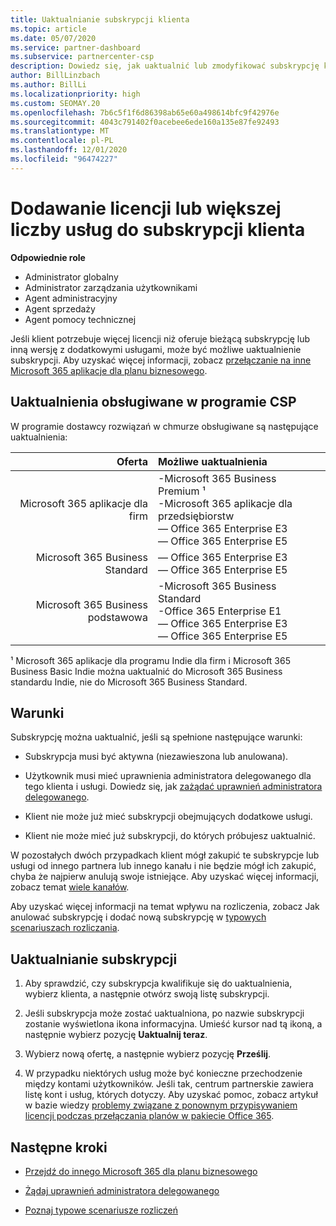 ```yaml
---
title: Uaktualnianie subskrypcji klienta
ms.topic: article
ms.date: 05/07/2020
ms.service: partner-dashboard
ms.subservice: partnercenter-csp
description: Dowiedz się, jak uaktualnić lub zmodyfikować subskrypcję klienta. Dodaj więcej licencji lub przejdź do innej wersji, używając większej liczby usług.
author: BillLinzbach
ms.author: BillLi
ms.localizationpriority: high
ms.custom: SEOMAY.20
ms.openlocfilehash: 7b6c5f1f6d86398ab65e60a498614bfc9f42976e
ms.sourcegitcommit: 4043c791402f0acebee6ede160a135e87fe92493
ms.translationtype: MT
ms.contentlocale: pl-PL
ms.lasthandoff: 12/01/2020
ms.locfileid: "96474227"
---
```

# <a name="add-licenses-or-more-services-to-a-customers-subscription"></a>Dodawanie licencji lub większej liczby usług do subskrypcji klienta

**Odpowiednie role**

- Administrator globalny
- Administrator zarządzania użytkownikami
- Agent administracyjny
- Agent sprzedaży
- Agent pomocy technicznej

Jeśli klient potrzebuje więcej licencji niż oferuje bieżącą subskrypcję lub inną wersję z dodatkowymi usługami, może być możliwe uaktualnienie subskrypcji. Aby uzyskać więcej informacji, zobacz [przełączanie na inne Microsoft 365 aplikacje dla planu biznesowego](/microsoft-365/commerce/subscriptions/switch-to-a-different-plan).

## <a name="upgrades-supported-in-the-csp-program"></a>Uaktualnienia obsługiwane w programie CSP <a id="upgradesubscription"></a>

W programie dostawcy rozwiązań w chmurze obsługiwane są następujące uaktualnienia:

| Oferta | Możliwe uaktualnienia|
|---:|:---|
| Microsoft 365 aplikacje dla firm   | -Microsoft 365 Business Premium ¹ <br/>  -Microsoft 365 aplikacje dla przedsiębiorstw <br/> — Office 365 Enterprise E3 <br/> — Office 365 Enterprise E5 <br/> |
| Microsoft 365 Business Standard    | — Office 365 Enterprise E3 <br/> — Office 365 Enterprise E5 <br/> |
| Microsoft 365 Business podstawowa | -Microsoft 365 Business Standard <br/> -Office 365 Enterprise E1 <br/> — Office 365 Enterprise E3<br/> — Office 365 Enterprise E5 <br/> |

¹ Microsoft 365 aplikacje dla programu Indie dla firm i Microsoft 365 Business Basic Indie można uaktualnić do Microsoft 365 Business standardu Indie, nie do Microsoft 365 Business Standard.


## <a name="conditions"></a>Warunki

Subskrypcję można uaktualnić, jeśli są spełnione następujące warunki:

- Subskrypcja musi być aktywna (niezawieszona lub anulowana).

- Użytkownik musi mieć uprawnienia administratora delegowanego dla tego klienta i usługi. Dowiedz się, jak [zażądać uprawnień administratora delegowanego](request-a-relationship-with-a-customer.md).

- Klient nie może już mieć subskrypcji obejmujących dodatkowe usługi.

- Klient nie może mieć już subskrypcji, do których próbujesz uaktualnić.

W pozostałych dwóch przypadkach klient mógł zakupić te subskrypcje lub usługi od innego partnera lub innego kanału i nie będzie mógł ich zakupić, chyba że najpierw anulują swoje istniejące. Aby uzyskać więcej informacji, zobacz temat [wiele kanałów](multichannel.md).

Aby uzyskać więcej informacji na temat wpływu na rozliczenia, zobacz Jak anulować subskrypcję i dodać nową subskrypcję w [typowych scenariuszach rozliczania](common-billing-scenarios.md).

## <a name="upgrade-a-subscription"></a>Uaktualnianie subskrypcji

1. Aby sprawdzić, czy subskrypcja kwalifikuje się do uaktualnienia, wybierz klienta, a następnie otwórz swoją listę subskrypcji.

2. Jeśli subskrypcja może zostać uaktualniona, po nazwie subskrypcji zostanie wyświetlona ikona informacyjna. Umieść kursor nad tą ikoną, a następnie wybierz pozycję **Uaktualnij teraz**.

3. Wybierz nową ofertę, a następnie wybierz pozycję **Prześlij**.

4. W przypadku niektórych usług może być konieczne przechodzenie między kontami użytkowników. Jeśli tak, centrum partnerskie zawiera listę kont i usług, których dotyczy. Aby uzyskać pomoc, zobacz artykuł w bazie wiedzy [problemy związane z ponownym przypisywaniem licencji podczas przełączania planów w pakiecie Office 365](/microsoft-365/commerce/subscriptions/switch-to-a-different-plan).


## <a name="next-steps"></a>Następne kroki

- [Przejdź do innego Microsoft 365 dla planu biznesowego](/microsoft-365/commerce/subscriptions/switch-to-a-different-plan)

- [Żądaj uprawnień administratora delegowanego](request-a-relationship-with-a-customer.md)

- [Poznaj typowe scenariusze rozliczeń](common-billing-scenarios.md)
